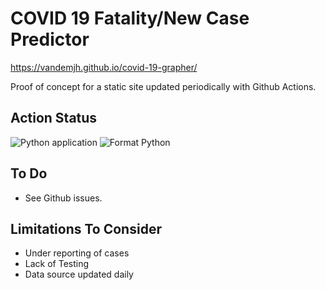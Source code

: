 # COVID 19 Fatality/New Case Predictor
https://vandemjh.github.io/covid-19-grapher/

Proof of concept for a static site updated periodically with Github Actions.

## Action Status
![Python application](https://github.com/vandemjh/covid-19-grapher/workflows/Python%20application/badge.svg?branch=master)
![Format Python](https://github.com/vandemjh/covid-19-grapher/workflows/Format%20Python/badge.svg)

## To Do
* See Github issues.

## Limitations To Consider
* Under reporting of cases
* Lack of Testing
* Data source updated daily

